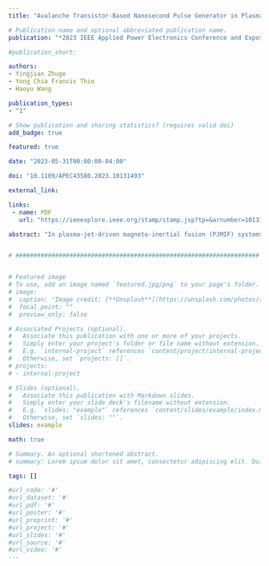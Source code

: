 ```yaml
---
title: "Avalanche Transistor-Based Nanosecond Pulse Generator in Plasma-Jet-Driven Magneto-Inertial Fusion Systems"

# Publication name and optional abbreviated publication name.
publication: "*2023 IEEE Applied Power Electronics Conference and Exposition (APEC)*, , Orlando, FL, USA, 2023, pp. 3227-3232. <a href='https://doi.org/10.1109/apec43580.2023.10131493' target='_blank' rel='noopener noreferrer'>doi.org/10.1109/APEC43580.2023.10131493</a>"

#publication_short: 

authors:
- Yingjian Zhuge
- Yong Chia Francis Thio
- Haoyu Wang

publication_types:
- "1"

# Show publication and sharing statistics? (requires valid doi)
add_badge: true

featured: true

date: "2023-05-31T00:00:00-04:00"

doi: "10.1109/APEC43580.2023.10131493"

external_link: 

links: 
 - name: PDF
   url: "https://ieeexplore.ieee.org/stamp/stamp.jsp?tp=&arnumber=10131493"

abstract: "In plasma-jet-driven magneto-inertial fusion (PJMIF) systems, a high-voltage nanosecond pulsed power supply is required to drive the plasma gun. Marx bank circuit (MBC) is a good candidate to generate nanosecond pulse with high amplitude, fast rise time, narrow pulse width, and low jitter. However, the fundamental topology and operation principle of a positive nanosecond pulse generator are rarely discussed. In this paper, a comprehensive study on the conduction state of fundamental topology and traditional MBC is presented. Furthermore, an improved positive MBC with auxiliary triggering topology (ATT) is proposed. By changing the switching mode from “overvoltage switching-on” to “triggering switching-on”, the system reliability is improved. The output characteristics under different modified stages, triggering capacitors, and main capacitors are investigated. A 4×4 MBC prototype is implemented with optimized parameters to validate the feasibility of the proposed concept. With spark gap switch load, it can generate a high-voltage pulse with an amplitude of 5.04kV, a rise time of 12.4ns, and an FWHM of 12.6ns."


# ####################################################################


# Featured image
# To use, add an image named `featured.jpg/png` to your page's folder. 
# image:
#  caption: 'Image credit: [**Unsplash**](https://unsplash.com/photos/s9CC2SKySJM)'
#  focal_point: ""
#  preview_only: false

# Associated Projects (optional).
#   Associate this publication with one or more of your projects.
#   Simply enter your project's folder or file name without extension.
#   E.g. `internal-project` references `content/project/internal-project/index.md`.
#   Otherwise, set `projects: []`.
# projects:
# - internal-project

# Slides (optional).
#   Associate this publication with Markdown slides.
#   Simply enter your slide deck's filename without extension.
#   E.g. `slides: "example"` references `content/slides/example/index.md`.
#   Otherwise, set `slides: ""`.
slides: example

math: true

# Summary. An optional shortened abstract.
# summary: Lorem ipsum dolor sit amet, consectetur adipiscing elit. Duis posuere tellus ac convallis placerat. Proin tincidunt magna sed ex sollicitudin condimentum.

tags: []

#url_code: '#'
#url_dataset: '#'
#url_pdf: '#'
#url_poster: '#'
#url_preprint: '#'
#url_project: '#'
#url_slides: '#'
#url_source: '#'
#url_video: '#'
---
```

